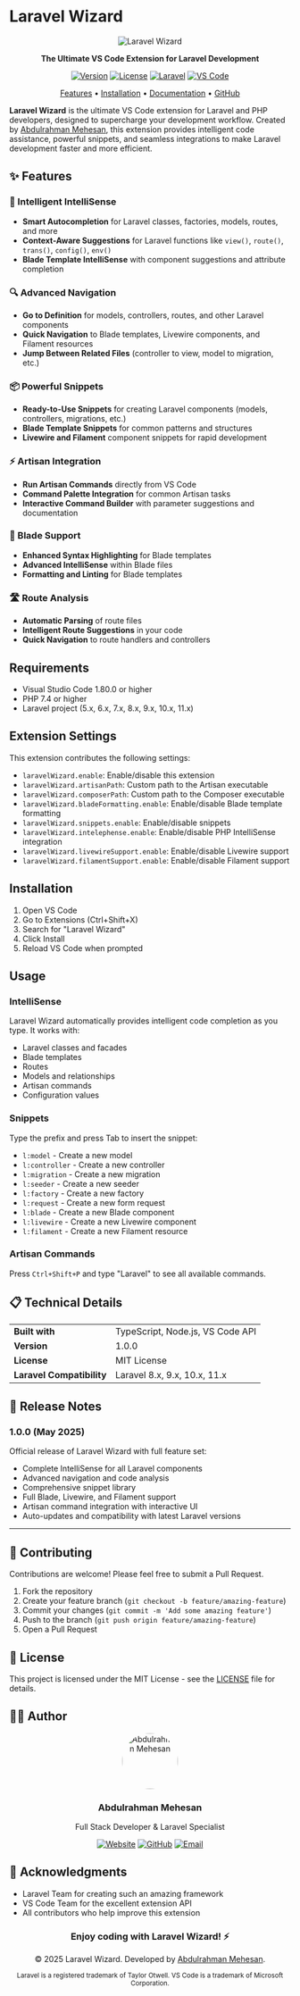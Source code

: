# Laravel Wizard

<div align="center">

![Laravel Wizard](../images/logo.svg)

**The Ultimate VS Code Extension for Laravel Development**

[![Version](https://img.shields.io/badge/version-1.0.0-blue.svg)](https://marketplace.visualstudio.com/items?itemName=Dev-3bdulrahman.Laravel-Wizard)
[![License](https://img.shields.io/badge/license-MIT-green.svg)](LICENSE)
[![Laravel](https://img.shields.io/badge/Laravel-8.x|9.x|10.x|11.x-red.svg)](https://laravel.com)
[![VS Code](https://img.shields.io/badge/VS%20Code-1.80.0+-blueviolet.svg)](https://code.visualstudio.com)

[Features](#features) • [Installation](#installation) • [Documentation](#usage) • [GitHub](https://github.com/Dev-3bdulrahman/Laravel-Wizard)

</div>

**Laravel Wizard** is the ultimate VS Code extension for Laravel and PHP developers, designed to supercharge your development workflow. Created by [Abdulrahman Mehesan](https://3bdulrahman.com/), this extension provides intelligent code assistance, powerful snippets, and seamless integrations to make Laravel development faster and more efficient.

## ✨ Features

### 🧠 Intelligent IntelliSense
- **Smart Autocompletion** for Laravel classes, factories, models, routes, and more
- **Context-Aware Suggestions** for Laravel functions like `view()`, `route()`, `trans()`, `config()`, `env()`
- **Blade Template IntelliSense** with component suggestions and attribute completion

### 🔍 Advanced Navigation
- **Go to Definition** for models, controllers, routes, and other Laravel components
- **Quick Navigation** to Blade templates, Livewire components, and Filament resources
- **Jump Between Related Files** (controller to view, model to migration, etc.)

### 📦 Powerful Snippets
- **Ready-to-Use Snippets** for creating Laravel components (models, controllers, migrations, etc.)
- **Blade Template Snippets** for common patterns and structures
- **Livewire and Filament** component snippets for rapid development

### ⚡ Artisan Integration
- **Run Artisan Commands** directly from VS Code
- **Command Palette Integration** for common Artisan tasks
- **Interactive Command Builder** with parameter suggestions and documentation

### 🔧 Blade Support
- **Enhanced Syntax Highlighting** for Blade templates
- **Advanced IntelliSense** within Blade files
- **Formatting and Linting** for Blade templates

### 🛣️ Route Analysis
- **Automatic Parsing** of route files
- **Intelligent Route Suggestions** in your code
- **Quick Navigation** to route handlers and controllers

## Requirements

- Visual Studio Code 1.80.0 or higher
- PHP 7.4 or higher
- Laravel project (5.x, 6.x, 7.x, 8.x, 9.x, 10.x, 11.x)

## Extension Settings

This extension contributes the following settings:

* `laravelWizard.enable`: Enable/disable this extension
* `laravelWizard.artisanPath`: Custom path to the Artisan executable
* `laravelWizard.composerPath`: Custom path to the Composer executable
* `laravelWizard.bladeFormatting.enable`: Enable/disable Blade template formatting
* `laravelWizard.snippets.enable`: Enable/disable snippets
* `laravelWizard.intelephense.enable`: Enable/disable PHP IntelliSense integration
* `laravelWizard.livewireSupport.enable`: Enable/disable Livewire support
* `laravelWizard.filamentSupport.enable`: Enable/disable Filament support

## Installation

1. Open VS Code
2. Go to Extensions (Ctrl+Shift+X)
3. Search for "Laravel Wizard"
4. Click Install
5. Reload VS Code when prompted

## Usage

### IntelliSense

Laravel Wizard automatically provides intelligent code completion as you type. It works with:

- Laravel classes and facades
- Blade templates
- Routes
- Models and relationships
- Artisan commands
- Configuration values

### Snippets

Type the prefix and press Tab to insert the snippet:

- `l:model` - Create a new model
- `l:controller` - Create a new controller
- `l:migration` - Create a new migration
- `l:seeder` - Create a new seeder
- `l:factory` - Create a new factory
- `l:request` - Create a new form request
- `l:blade` - Create a new Blade component
- `l:livewire` - Create a new Livewire component
- `l:filament` - Create a new Filament resource

### Artisan Commands

Press `Ctrl+Shift+P` and type "Laravel" to see all available commands.

## 📋 Technical Details

<table>
  <tr>
    <td><strong>Built with</strong></td>
    <td>TypeScript, Node.js, VS Code API</td>
  </tr>
  <tr>
    <td><strong>Version</strong></td>
    <td>1.0.0</td>
  </tr>
  <tr>
    <td><strong>License</strong></td>
    <td>MIT License</td>
  </tr>
  <tr>
    <td><strong>Laravel Compatibility</strong></td>
    <td>Laravel 8.x, 9.x, 10.x, 11.x</td>
  </tr>
</table>

## 🚀 Release Notes

### 1.0.0 (May 2025)

Official release of Laravel Wizard with full feature set:
- Complete IntelliSense for all Laravel components
- Advanced navigation and code analysis
- Comprehensive snippet library
- Full Blade, Livewire, and Filament support
- Artisan command integration with interactive UI
- Auto-updates and compatibility with latest Laravel versions

---

## 🤝 Contributing

Contributions are welcome! Please feel free to submit a Pull Request.

1. Fork the repository
2. Create your feature branch (`git checkout -b feature/amazing-feature`)
3. Commit your changes (`git commit -m 'Add some amazing feature'`)
4. Push to the branch (`git push origin feature/amazing-feature`)
5. Open a Pull Request

## 📄 License

This project is licensed under the MIT License - see the [LICENSE](LICENSE) file for details.

## 👨‍💻 Author

<div align="center">
  <img src="https://github.com/Dev-3bdulrahman.png" width="100px" style="border-radius: 50%;" alt="Abdulrahman Mehesan">
  <h3>Abdulrahman Mehesan</h3>
  <p>Full Stack Developer & Laravel Specialist</p>

  [![Website](https://img.shields.io/badge/Website-3bdulrahman.com-blue.svg)](https://3bdulrahman.com/)
  [![GitHub](https://img.shields.io/badge/GitHub-Dev--3bdulrahman-black.svg)](https://github.com/Dev-3bdulrahman)
  [![Email](https://img.shields.io/badge/Email-contact%403bdulrahman.com-red.svg)](mailto:contact@3bdulrahman.com)
</div>

## 🙏 Acknowledgments

* Laravel Team for creating such an amazing framework
* VS Code Team for the excellent extension API
* All contributors who help improve this extension

<div align="center">
  <h3>Enjoy coding with Laravel Wizard! ⚡</h3>
  <p>© 2025 Laravel Wizard. Developed by <a href="https://3bdulrahman.com/">Abdulrahman Mehesan</a>.</p>
  <p><small>Laravel is a registered trademark of Taylor Otwell. VS Code is a trademark of Microsoft Corporation.</small></p>
</div>
